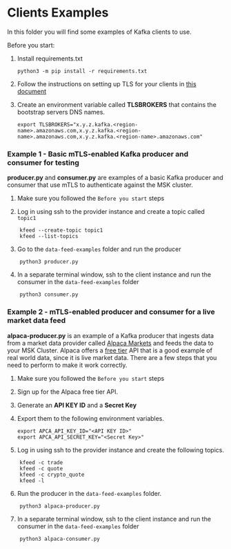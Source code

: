 # Clients Examples

In this folder you will find some examples of Kafka clients to use.

Before you start:
1. Install requirements.txt
   
    ```
    python3 -m pip install -r requirements.txt
    ```

2. Follow the instructions on setting up TLS for your clients in [this document](../best-practices/SetupTLS.md) 
3. Create an environment variable called **TLSBROKERS** that contains the bootstrap servers DNS names.

    ```
    export TLSBROKERS="x.y.z.kafka.<region-name>.amazonaws.com,x.y.z.kafka.<region-name>.amazonaws.com,x.y.z.kafka.<region-name>.amazonaws.com"
    ```


### Example 1 - Basic mTLS-enabled Kafka producer and consumer for testing

**producer.py** and **consumer.py** are examples of a basic Kafka producer and consumer that use mTLS to authenticate against the MSK cluster. 

1. Make sure you followed the `Before you start` steps

2. Log in using ssh to the provider instance and create a topic called ```topic1```
```
    kfeed --create-topic topic1
    kfeed --list-topics
```
3. Go to the ```data-feed-examples``` folder and run the producer
```
    python3 producer.py
```

4. In a separate terminal window, ssh to the client instance and run the consumer in the ```data-feed-examples``` folder
```
    python3 consumer.py
```

### Example 2 - mTLS-enabled producer and consumer for a live market data feed
**alpaca-producer.py** is an example of a Kafka producer that ingests data from a market data provider called [Alpaca Markets](https://alpaca.markets/) and feeds the data to your MSK Cluster. Alpaca offers a [free tier](https://alpaca.markets/data) API that is a good example of real world data, since it is live market data. There are a few steps that you need to perform to make it work correctly.

1. Make sure you followed the `Before you start` steps

2. Sign up for the Alpaca free tier API.

3. Generate an **API KEY ID** and a **Secret Key**

4. Export them to the following environment variables.

    ```
    export APCA_API_KEY_ID="<API KEY ID>"
    export APCA_API_SECRET_KEY="<Secret Key>"
    ```

5. Log in using ssh to the provider instance and create the following topics. 
```
    kfeed -c trade 
    kfeed -c quote
    kfeed -c crypto_quote
    kfeed -l 
``` 

6. Run the producer in the ```data-feed-examples``` folder. 
```
    python3 alpaca-producer.py
```

7. In a separate terminal window, ssh to the client instance and run the consumer in the ```data-feed-examples``` folder
```
    python3 alpaca-consumer.py
```
